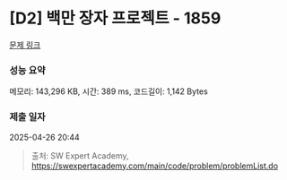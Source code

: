 # [D2] 백만 장자 프로젝트 - 1859 

[문제 링크](https://swexpertacademy.com/main/code/problem/problemDetail.do?contestProbId=AV5LrsUaDxcDFAXc) 

### 성능 요약

메모리: 143,296 KB, 시간: 389 ms, 코드길이: 1,142 Bytes

### 제출 일자

2025-04-26 20:44



> 출처: SW Expert Academy, https://swexpertacademy.com/main/code/problem/problemList.do